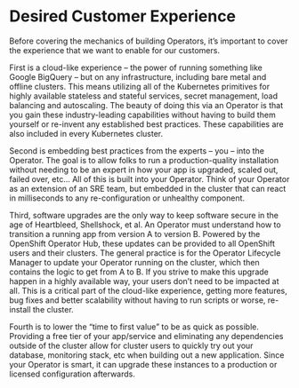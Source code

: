 # Desired Customer Experience

Before covering the mechanics of building Operators, it’s important to cover the experience that we want to enable for our customers.  


First is a cloud-like experience – the power of running something like Google BigQuery – but on any infrastructure, including bare metal and offline clusters. This means utilizing all of the Kubernetes primitives for highly available stateless and stateful services, secret management, load balancing and autoscaling. The beauty of doing this via an Operator is that you gain these industry-leading capabilities without having to build them yourself or re-invent any established best practices. These capabilities are also included in every Kubernetes cluster.  


Second is embedding best practices from the experts – you – into the Operator. The goal is to allow folks to run a production-quality installation without needing to be an expert in how your app is upgraded, scaled out, failed over, etc... All of this is built into your Operator. Think of your Operator as an extension of an SRE team, but embedded in the cluster that can react in milliseconds to any re-configuration or unhealthy component.  


Third, software upgrades are the only way to keep software secure in the age of Heartbleed, Shellshock, et al. An Operator must understand how to transition a running app from version A to version B. Powered by the OpenShift Operator Hub, these updates can be provided to all OpenShift users and their clusters. The general practice is for the Operator Lifecycle Manager to update your Operator running on the cluster, which then contains the logic to get from A to B. If you strive to make this upgrade happen in a highly available way, your users don’t need to be impacted at all. This is a critical part of the cloud-like experience, getting more features, bug fixes and better scalability without having to run scripts or worse, re-install the cluster.

Fourth is to lower the “time to first value” to be as quick as possible. Providing a free tier of your app/service and eliminating any dependencies outside of the cluster allow for cluster users to quickly try out your database, monitoring stack, etc when building out a new application. Since your Operator is smart, it can upgrade these instances to a production or licensed configuration afterwards.

